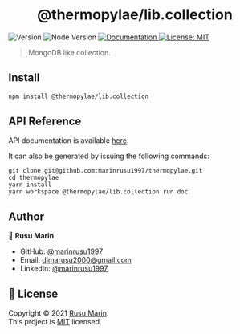 <h1 align="center">@thermopylae/lib.collection</h1>
<p>
  <img alt="Version" src="https://img.shields.io/badge/version-0.0.1-blue.svg?cacheSeconds=2592000" />
  <img alt="Node Version" src="https://img.shields.io/badge/node-%3E%3D16-blue.svg"/>
<a href="https://marinrusu1997.github.io/thermopylae/lib.collection/index.html" target="_blank">
  <img alt="Documentation" src="https://img.shields.io/badge/documentation-yes-brightgreen.svg" />
</a>
<a href="https://github.com/marinrusu1997/thermopylae/blob/master/LICENSE" target="_blank">
  <img alt="License: MIT" src="https://img.shields.io/badge/License-MIT-yellow.svg" />
</a>
</p>

> MongoDB like collection.

## Install

```sh
npm install @thermopylae/lib.collection
```

## API Reference

API documentation is available [here][api-doc-link].

It can also be generated by issuing the following commands:

```shell
git clone git@github.com:marinrusu1997/thermopylae.git
cd thermopylae
yarn install
yarn workspace @thermopylae/lib.collection run doc
```

## Author

👤 **Rusu Marin**

- GitHub: [@marinrusu1997](https://github.com/marinrusu1997)
- Email: [dimarusu2000@gmail.com](mailto:dimarusu2000@gmail.com)
- LinkedIn: [@marinrusu1997](https://www.linkedin.com/in/rusu-marin-1638b0156/)

## 📝 License

Copyright © 2021 [Rusu Marin](https://github.com/marinrusu1997). <br/>
This project is [MIT](https://github.com/marinrusu1997/thermopylae/blob/master/LICENSE) licensed.

[api-doc-link]: https://marinrusu1997.github.io/thermopylae/lib.collection/index.html
